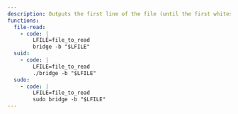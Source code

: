 ```yaml
---
description: Outputs the first line of the file (until the first whitespace) inside an error message to stdandard error.
functions:
  file-read:
    - code: |
        LFILE=file_to_read
        bridge -b "$LFILE"
  suid:
    - code: |
        LFILE=file_to_read
        ./bridge -b "$LFILE"
  sudo:
    - code: |
        LFILE=file_to_read
        sudo bridge -b "$LFILE"
---
```

